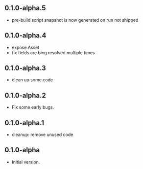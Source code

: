## 0.1.0-alpha.5
- pre-build script snapshot is now generated on run not shipped
## 0.1.0-alpha.4
- expose Asset
- fix fields are bing resolved multiple times
## 0.1.0-alpha.3
- clean up some code
## 0.1.0-alpha.2
- Fix some early bugs.
## 0.1.0-alpha.1
- cleanup: remove unused code

## 0.1.0-alpha

- Initial version.

